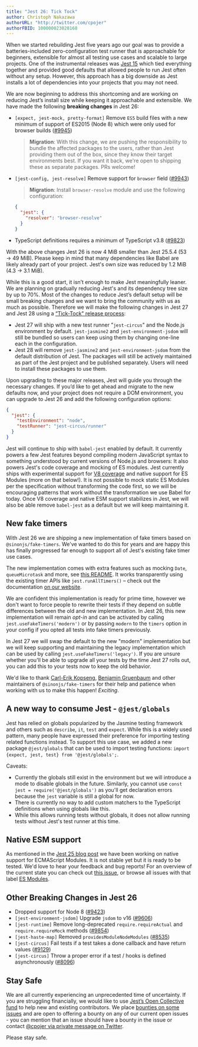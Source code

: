 ```yaml
---
title: "Jest 26: Tick Tock"
author: Christoph Nakazawa
authorURL: "http://twitter.com/cpojer"
authorFBID: 100000023028168
---
```


When we started rebuilding Jest five years ago our goal was to provide a batteries-included zero-configuration test runner that is approachable for beginners, extensible for almost all testing use cases and scalable to large projects. One of the instrumental releases was [Jest 15](https://jestjs.io/blog/2016/09/01/jest-15) which tied everything together and provided good defaults that allowed people to run Jest often without any setup. However, this approach has a big downside as Jest installs a lot of dependencies into your projects that you may not need.

We are now beginning to address this shortcoming and are working on reducing Jest’s install size while keeping it approachable and extensible. We have made the following **breaking changes** in Jest 26:

<!--truncate-->

- `[expect, jest-mock, pretty-format]` Remove `ES5` build files with a new minimum of support of ES2015 (Node 8) which were only used for browser builds ([#9945](https://github.com/facebook/jest/pull/9945))

  > **Migration**: With this change, we are pushing the responsibility to bundle the affected packages to the users, rather than Jest providing them out of the box, since they know their target environments best. If you want it back, we're open to shipping these as separate packages. PRs welcome!

- `[jest-config, jest-resolve]` Remove support for `browser` field ([#9943](https://github.com/facebook/jest/pull/9943))

  > **Migration**: Install `browser-resolve` module and use the following configuration:

  ```json
  {
    "jest": {
      "resolver": "browser-resolve"
    }
  }
  ```

- TypeScript definitions requires a minimum of TypeScript v3.8 ([#9823](https://github.com/facebook/jest/pull/9823))

With the above changes Jest 26 is now 4 MiB smaller than Jest 25.5.4 (53 → 49 MiB). Please keep in mind that many dependencies like Babel are likely already part of your project. Jest's own size was reduced by 1.2 MiB (4.3 -> 3.1 MiB).

While this is a good start, it isn’t enough to make Jest meaningfully leaner. We are planning on gradually reducing Jest's and its dependency tree size by up to 70%. Most of the changes to reduce Jest’s default setup will be small breaking changes and we want to bring the community with us as much as possible. Therefore we will make the following changes in Jest 27 and Jest 28 using a [“Tick-Tock" release process](https://en.wikipedia.org/wiki/Tick%E2%80%93tock_model):

- Jest 27 will ship with a new test runner "`jest-circus`" and the Node.js environment by default. `jest-jasmine2` and `jest-environment-jsdom` will still be bundled so users can keep using them by changing one-line each in the configuration.
- Jest 28 will remove `jest-jasmine2` and `jest-environment-jsdom` from the default distribution of Jest. The packages will still be actively maintained as part of the Jest project and be published separately. Users will need to install these packages to use them.

Upon upgrading to these major releases, Jest will guide you through the necessary changes. If you’d like to get ahead and migrate to the new defaults now, and your project does not require a DOM environment, you can upgrade to Jest 26 and add the following configuration options:

```json
{
  "jest": {
    "testEnvironment": "node",
    "testRunner": "jest-circus/runner"
  }
}
```

Jest will continue to ship with `babel-jest` enabled by default. It currently powers a few Jest features beyond compiling modern JavaScript syntax to something understood by current versions of Node.js and browsers: It also powers Jest's code coverage and mocking of ES modules. Jest currently ships with experimental support for [V8 coverage](/blog/2020/01/21/jest-25#v8-code-coverage) and native support for ES Modules (more on that below!). It is not possible to mock static ES Modules per the specification without transforming the code first, so we will be encouraging patterns that work without the transformation we use Babel for today. Once V8 coverage and native ESM support stabilizes in Jest, we will also be able remove `babel-jest` as a default but we will keep maintaining it.

## New fake timers

With Jest 26 we are shipping a new implementation of fake timers based on `@sinonjs/fake-timers`. We've wanted to do this for years and are happy this has finally progressed far enough to support all of Jest's existing fake timer use cases.

The new implementation comes with extra features such as mocking `Date`, `queueMicrotask` and more, see [this README](https://github.com/sinonjs/fake-timers/blob/master/README.md). It works transparently using the existing timer APIs like `jest.runAllTimers()` – check out the documentation [on our website](/docs/en/timer-mocks).

We are confident this implementation is ready for prime time, however we don't want to force people to rewrite their tests if they depend on subtle differences between the old and new implementation. In Jest 26, this new implementation will remain _opt-in_ and can be activated by calling `jest.useFakeTimers('modern')` or by passing `modern` to the `timers` option in your config if you opted all tests into fake timers previously.

In Jest 27 we will swap the default to the new "modern" implementation but we will keep supporting and maintaining the legacy implementation which can be used by calling `jest.useFakeTimers('legacy')`. If you are unsure whether you'll be able to upgrade all your tests by the time Jest 27 rolls out, you can add this to your tests now to keep the old behavior.

We'd like to thank [Carl-Erik Kopseng](https://github.com/fatso83), [Benjamin Gruenbaum](https://github.com/benjamingr) and other maintainers of `@sinonjs/fake-timers` for their help and patience when working with us to make this happen! _Exciting_.

## A new way to consume Jest - `@jest/globals`

Jest has relied on globals popularized by the Jasmine testing framework and others such as `describe`, `it`, `test` and `expect`. While this is a widely used pattern, many people have expressed their preference for importing testing related functions instead. To support this use case, we added a new package `@jest/globals` that can be used to import testing functions: `import {expect, jest, test} from '@jest/globals';`.

Caveats:

- Currently the globals still exist in the environment but we will introduce a mode to disable globals in the future. Similarly, you cannot use `const jest = require('@jest/globals')` as you'll get declaration errors because the `jest` variable is still a global for now.
- There is currently no way to add custom matchers to the TypeScript definitions when using globals like this.
- While this allows running tests without globals, it does not allow running tests without Jest's test runner at this time.

## Native ESM support

As mentioned in the [Jest 25 blog post](/blog/2020/01/21/jest-25#ecmascript-modules-support) we have been working on native support for ECMAScript Modules. It is not stable yet but it is ready to be tested. We'd love to hear your feedback and bug reports! For an overview of the current state you can check out [this issue](https://github.com/facebook/jest/issues/9430), or browse all issues with that label [ES Modules](https://github.com/facebook/jest/labels/ES%20Modules).

## Other Breaking Changes in Jest 26

- Dropped support for Node 8 ([#9423](https://github.com/facebook/jest/pull/9423))
- `[jest-environment-jsdom]` Upgrade `jsdom` to v16 ([#9606](https://github.com/facebook/jest/pull/9606))
- `[jest-runtime]` Remove long-deprecated `require.requireActual` and `require.requireMock` methods ([#9854](https://github.com/facebook/jest/pull/9854))
- `[jest-haste-map]` Removed `providesModuleNodeModules` ([#8535](https://github.com/facebook/jest/pull/8535))
- `[jest-circus]` Fail tests if a test takes a done callback and have return values ([#9129](https://github.com/facebook/jest/pull/9129))
- `[jest-circus]` Throw a proper error if a test / hooks is defined asynchronously ([#8096](https://github.com/facebook/jest/pull/8096))

## Stay Safe

We are all currently experiencing an unprecedented time of uncertainty. If you are struggling financially, we would like to use [Jest’s Open Collective fund](https://opencollective.com/jest) to help new and existing contributors. We place [bounties on some issues](https://github.com/facebook/jest/issues?q=is%3Aissue+is%3Aopen+bounty+label%3A%22Has+Bounty%22) and are open to offering a bounty on any of our current open issues - you can mention that an issue should have a bounty in the issue or contact [@cpojer via private message on Twitter](https://twitter.com/cpojer).

Please stay safe.
